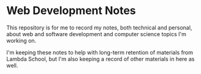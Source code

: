 # Web Development Notes

This repository is for me to record my notes, both technical and personal, about web and software development and computer science topics I'm working on.

I'm keeping these notes to help with long-term retention of materials from Lambda School, but I'm also keeping a record of other materials in here as well. 
